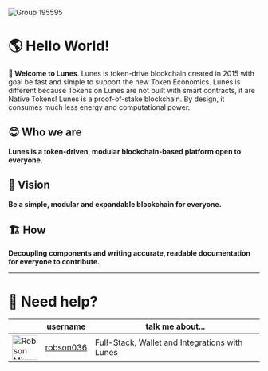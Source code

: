 ![Group 195595](https://user-images.githubusercontent.com/50037567/175044036-ea0973a4-9380-4e9d-bd3e-667a77b1dbfe.png)


# 🌎 Hello World!

**👋 Welcome to Lunes**.
Lunes is token-drive blockchain created in 2015 with goal be fast and simple to support the new Token Economics.
Lunes is different because Tokens on Lunes are not built with smart contracts, it are Native Tokens!
Lunes is a proof-of-stake blockchain. By design, it consumes much less energy and computational power.

## 😊 Who we are

**Lunes is a token-driven, modular blockchain-based platform open to everyone.**

## 🔭 Vision

**Be a simple, modular and expandable blockchain for everyone.**

## 🏗 How

**Decoupling components and writing accurate, readable documentation for everyone to contribute.**


---
# 🛟 Need help?

| | username | talk me about... |
| - | - | - |
| <img src="https://avatars.githubusercontent.com/robson036" height="50px" title="Robson Miranda"/> | [robson036](https://github.com/robson036) | Full-Stack, Wallet and Integrations with Lunes |
